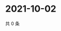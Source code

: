 # 2021-10-02

共 0 条

<!-- BEGIN WEIBO -->
<!-- 最后更新时间 Sat Oct 02 2021 02:09:28 GMT+0800 (China Standard Time) -->

<!-- END WEIBO -->
